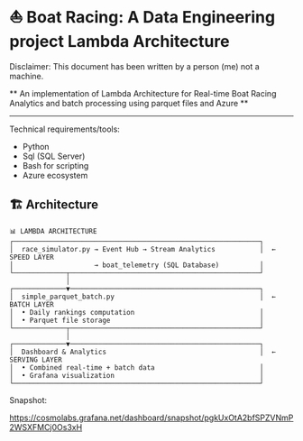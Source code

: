 # ⛵ Boat Racing: A Data Engineering project  Lambda Architecture
Disclaimer: This document has been written by a person (me) not a machine.

** An implementation of  Lambda Architecture for Real-time Boat Racing Analytics and batch processing using parquet files and Azure **

---

Technical requirements/tools:

- Python
- Sql (SQL Server)
- Bash for scripting
- Azure ecosystem

## 🏗️ **Architecture**

```
📊 LAMBDA ARCHITECTURE
┌─────────────────────────────────────────────────────────────┐
│  race_simulator.py → Event Hub → Stream Analytics           │  ← SPEED LAYER
│                    → boat_telemetry (SQL Database)          │
└─────────────┬───────────────────────────────────────────────┘
              │
┌─────────────▼───────────────────────────────────────────────┐
│  simple_parquet_batch.py                                    │  ← BATCH LAYER
│  • Daily rankings computation                               │
│  • Parquet file storage                                     │
└─────────────┬───────────────────────────────────────────────┘
              │
┌─────────────▼───────────────────────────────────────────────┐
│  Dashboard & Analytics                                      │  ← SERVING LAYER
│  • Combined real-time + batch data                          │
│  • Grafana visualization                                    │
└─────────────────────────────────────────────────────────────┘
```

Snapshot:

https://cosmolabs.grafana.net/dashboard/snapshot/pgkUxOtA2bfSPZVNmP2WSXFMCj0Os3xH